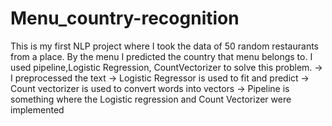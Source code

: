 # Menu_country-recognition

This is my first NLP project where I took the data of 50 random restaurants from a place. By the menu I predicted the country that menu belongs to. I used pipeline,Logistic Regression, CountVectorizer to solve this problem.
-> I preprocessed the text
-> Logistic Regressor is used to fit and predict
-> Count vectorizer is used to convert words into vectors
-> Pipeline is something where the Logistic regression and Count Vectorizer were implemented
